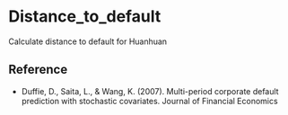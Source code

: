 # Distance_to_default

Calculate distance to default for Huanhuan

## Reference 
- Duffie, D., Saita, L., & Wang, K. (2007). Multi-period corporate default prediction with stochastic covariates. Journal of Financial Economics

